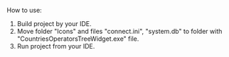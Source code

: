 How to use:
1. Build project by your IDE.
2. Move folder "Icons" and files "connect.ini", "system.db" to folder with "CountriesOperatorsTreeWidget.exe" file.
3. Run project from your IDE.